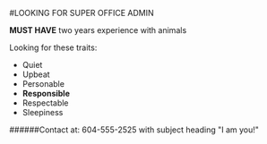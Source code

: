 #LOOKING FOR SUPER OFFICE ADMIN

**MUST HAVE** two years experience with animals

Looking for these traits:

- Quiet
- Upbeat
- Personable
- __Responsible__
- Respectable
- Sleepiness


######Contact at: 604-555-2525 with subject heading "I am you!"